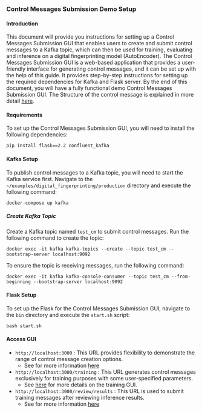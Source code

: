 <!--
SPDX-FileCopyrightText: Copyright (c) 2023, NVIDIA CORPORATION & AFFILIATES. All rights reserved.
SPDX-License-Identifier: Apache-2.0

Licensed under the Apache License, Version 2.0 (the "License");
you may not use this file except in compliance with the License.
You may obtain a copy of the License at

http://www.apache.org/licenses/LICENSE-2.0

Unless required by applicable law or agreed to in writing, software
distributed under the License is distributed on an "AS IS" BASIS,
WITHOUT WARRANTIES OR CONDITIONS OF ANY KIND, either express or implied.
See the License for the specific language governing permissions and
limitations under the License.
-->

### Control Messages Submission Demo Setup

#### Introduction
This document will provide you instructions for setting up a Control Messages Submission GUI that enables users to create and submit control messages to a Kafka topic, which can then be used for training, evaluating and inference on a digital fingerprinting model (AutoEncoder). The Control Messages Submission GUI is a web-based application that provides a user-friendly interface for generating control messages, and it can be set up with the help of this guide. It provides step-by-step instructions for setting up the required dependencies for Kafka and Flask server. By the end of this document, you will have a fully functional demo Control Messages Submission GUI. The Structure of the control message is explained in more detail [here](../../../docs/source/control_message_guide.md).

#### Requirements

To set up the Control Messages Submission GUI, you will need to install the following dependencies:

```
pip install flask==2.2 confluent_kafka
```

#### Kafka Setup

To publish control messages to a Kafka topic, you will need to start the Kafka service first. Navigate to the `~/examples/digital_fingerprinting/production` directory and execute the following command:

```
docker-compose up kafka
```

##### Create Kafka Topic

Create a Kafka topic named `test_cm` to submit control messages. Run the following command to create the topic:
```
docker exec -it kafka kafka-topics --create --topic test_cm --bootstrap-server localhost:9092
```

To ensure the topic is receiving messages, run the following command:
```
docker exec -it kafka kafka-console-consumer --topic test_cm --from-beginning --bootstrap-server localhost:9092
```

#### Flask Setup

To set up the Flask for the Control Messages Submission GUI, navigate to the `bin` directory and execute the `start.sh` script:
```
bash start.sh
```

#### Access GUI
- `http://localhost:3000` : This URL provides flexibility to demonstrate the range of control message creation options.
    -   See for more information [here](./submit_messages.md)
- `http://localhost:3000/training` : This URL generates control messages exclusively for training purposes with some user-specified parameters.
    -   See [here](./training.md) for more details on the training GUI.
- `http://localhost:3000/review/results` : This URL is used to submit training messages after reviewing inference results.
    -   See for more information [here](review_results.md)
